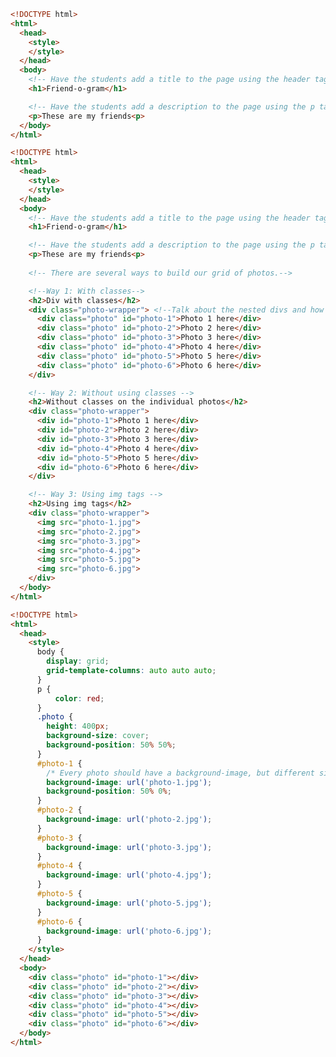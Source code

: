 <!--

 _____  ___    ___    _  _     _____  ___   _____     ___    ___    _   _  ___    ___    _____  _____  _____  ___   
(  _  )(  _`\ (  _`\ (_)(_)   (  _  )|  _`\(_   _)   (  _`\ (  _`\ ( ) ( )(  _`\ |  _`\ (  _  )(_   _)(  _  )|  _`\ 
| (_) || (_(_)| ( (_)| || |   | (_) || (_) ) | |     | ( (_)| (_(_)| `\| || (_(_)| (_) )| (_) |  | |  | ( ) || (_) )
|  _  |`\__ \ | |  _ | || |   |  _  || ,  /  | |     | |___ |  _)_ | , ` ||  _)_ | ,  / |  _  |  | |  | | | || ,  / 
| | | |( )_) || (_( )| || |   | | | || |\ \  | |     | (_, )| (_( )| |`\ || (_( )| |\ \ | | | |  | |  | (_) || |\ \ 
(_) (_)`\____)(____/'(_)(_)   (_) (_)(_) (_) (_)     (____/'(____/'(_) (_)(____/'(_) (_)(_) (_)  (_)  (_____)(_) (_)
                                                                                                                    
                                                                                                                    
http://patorjk.com/software/taag/#p=display&f=Puffy&t='Fin

Agenda:
-1. Introduce yourself 

0. House Keeping: Review how the class is structured.

1. Review how the web works
    - Class Discussion
    - Show how chrome works
    - Backend / Front End (We are only on Front End for now)
2. HTML / CSS
    - What is HTML
    - Structure of an HTML Document
    - Friend-o-Gram
3. GIT / TERMINAL
4. Hosting your website on github
5. Review Final Project Part 1 (last 5 minutes)

-->

<!-- House Keeping (25 minutes)
| | | |                    | |                 (_)            
| |_| | ___  _   _ ___  ___| | _____  ___ _ __  _ _ __   __ _ 
|  _  |/ _ \| | | / __|/ _ \ |/ / _ \/ _ \ '_ \| | '_ \ / _` |
| | | | (_) | |_| \__ \  __/   <  __/  __/ |_) | | | | | (_| |
\_| |_/\___/ \__,_|___/\___|_|\_\___|\___| .__/|_|_| |_|\__, |
                                         | |             __/ |
                                         |_|            |___/

1. Review the course structure (each week we will...)
   - ITS CRITICAL THAT YOU DO THE PRE-WORK.  
   - IN THE LIVE SESSION YOU WILL BE EXPECTED TO BE FAMILIAR WITH THE MATERIAL.  
   - THE LIVE SESSIONS BUILD ON THE PRE-WORK PRACTICE PROBLEM.

   ---- Pattern for the Course
   - Pre-Work
   - Practice Problem
   - Live Session
   - Final Project for the week

2. Feedback
    - NO GRADES
    - Feedback is critical to learning, so your work will still be reviewed.
        - Instructor Review in the live sessions
        - Peer Review in the Labs as well as in the live sessions (in a limited way)
    - You are not submitting any work in the traditional way, however, you are sharing all of your work on GitHub (lead in to #3)

3. Portfolio of Work
    - The biggest outcome is that you will produce a portfolio of work, published in GitHub.
        - For Example, at the end of the first week you will have 3 projects published (Friend-o-Gram, Quidditch, Virtual Pet)
    - The projects are important, but it's also important to show your code (recruiters, potential employers)

3. Participation / Communication (How we will use Zoom)
    - I want you to talk in the live session.
    - At any time, you can unmute your microphone and ask a question.
    - I am also monitoring the chat, and I will answer any questions you post their as well.
    - Please use the chat in zoom for the live session.
    - Asking questions outside of class
        1. Use the weekly slack channel (show them slack at this point)
            - Posting your question in slack is best as you are likely not the only student with the question.
            - Get answers faster: I will answer questions in slack before answering them in email.
        2. You can still send me an email, I will answer, but it may be delayed a bit.
-->

<!--How the Web Works (5 -10 minutes)

1. Discussion: 
    Recall the video that you watched.  What surprised you about how the web works?
    - Wow, what great answers!
    - Get them to explain to you servers and clients (backend - front end)
        - Servers host HTML files
        - Browsers request and render HTML files
2. How Chrome Works
 _____ _
/  __ \ |                             
| /  \/ |__  _ __ ___  _ __ ___   ___ 
| |   | '_ \| '__/ _ \| '_ ` _ \ / _ \
| \__/\ | | | | | (_) | | | | | |  __/
 \____/_| |_|_|  \___/|_| |_| |_|\___|
    - Show going to www.craigslist.com. Click "View Source"
    - Explain that the code is running in your browser
    - Open Chrome dev tooling + inspect element
    - change a headline to something funny
    - explain that you are not changing the website for everyone, but just for your current browser
    - show refreshing the page and that the changes you made disappear

-->

<!-- Recap on HTML

 _   _  _____         _            _        ___    ___    ___   
( ) ( )(_   _)/'\_/`\( )          ( )      (  _`\ (  _`\ (  _`\ 
| |_| |  | |  |     || |        __| |__    | ( (_)| (_(_)| (_(_)
|  _  |  | |  | (_) || |  _    (__   __)   | |  _ `\__ \ `\__ \ 
| | | |  | |  | | | || |_( )      | |      | (_( )( )_) |( )_) |
(_) (_)  (_)  (_) (_)(____/'      (_)      (____/'`\____)`\____)
                                                                
                                                                
1. Now we are going to code together.  
2. Open Visual Studio Code.
3. Brief review of VsCode
4. Build Friend-o-gram together from scratch
-->

<!-- Build the skeleton HTML structure
1. Discuss each part of this structure with the class, ask lots of questions
    - Example: Why is <head> important? <-- this is great!>
    - Why do we open and close our tags?
    - Run this in your browser - why don't we see anything?
    - Compare this to the craigslist example

    - Discuss some vscode features (type ahead, syntax color, etc)

    Use basic HTML tags:
        <h1>
        <p>
-->
```html
<!DOCTYPE html>
<html>
  <head>
    <style>
    </style>
  </head>
  <body>
    <!-- Have the students add a title to the page using the header tags-->
    <h1>Friend-o-gram</h1>

    <!-- Have the students add a description to the page using the p tags-->
    <p>These are my friends<p>
  </body>
</html>
```

<!-- Host our page on github 
 ___       _    _   _         _     
(  _`\  _ ( )_ ( ) ( )       ( )    
| ( (_)(_)| ,_)| |_| | _   _ | |_   
| |___ | || |  |  _  |( ) ( )| '_`\ 
| (_, )| || |_ | | | || (_) || |_) )
(____/'(_)`\__)(_) (_)`\___/'(_,__/

0. Quickly Describe what github is in your own words
    - mention it's free
    - the nature of open source and software
1. Open the command line 
    - Mac People: Use Terminal
    - Windows People: Use Git Bash
2. Use "cd" to navigate to your directory
3. git init
4. git add index.html
5. git commit -m "Initial Commit"
6. You have created your local git repo, let's host it in Github
7. Go to Github.com, create a new project called friend-o-gram
8. Follow the instructions for "or push an existing repository from the command line"
    1. git remote add origin https://github.com/<your username>/<your repo name>.git
    2. git branch -M main
    3. git push -u origin main
9. congrats/WOW/Cool/Nice - Refresh the repo to see that your files are there!   
10.  Host it on github pages (talk about servers again) 
    1. Settings->GitHub Pages, select main branch (use root)
    2. Your site is published! 
    3. https://<username>.github.io/<reponame>/
11.  Note the custom domain field, if you want to buy yourname.com you can connect it up!
-->


<!-- Fully build out friend-o-gram

 ___                              _                                                   
(  _`\       _                   ( )                                                  
| (_(_)_ __ (_)   __    ___     _| | ______   _   ______   __   _ __   _ _   ___ ___  
|  _) ( '__)| | /'__`\/' _ `\ /'_` |(______)/'_`\(______)/'_ `\( '__)/'_` )/' _ ` _ `\
| |   | |   | |(  ___/| ( ) |( (_| |       ( (_) )      ( (_) || |  ( (_| || ( ) ( ) |
(_)   (_)   (_)`\____)(_) (_)`\__,_)       `\___/'      `\__  |(_)  `\__,_)(_) (_) (_)
                                                        ( )_) |                       
                                                         \___/'                       

2. Teach DIVs, class, id, img tag

Use inspect element to review the structure and talk about.
-->
```html
<!DOCTYPE html>
<html>
  <head>
    <style>
    </style>
  </head>
  <body>
    <!-- Have the students add a title to the page using the header tags-->
    <h1>Friend-o-gram</h1> 

    <!-- Have the students add a description to the page using the p tags-->
    <p>These are my friends<p>
    
    <!-- There are several ways to build our grid of photos.-->

    <!--Way 1: With classes-->
    <h2>Div with classes</h2>
    <div class="photo-wrapper"> <!--Talk about the nested divs and how this works-->
      <div class="photo" id="photo-1">Photo 1 here</div>
      <div class="photo" id="photo-2">Photo 2 here</div>
      <div class="photo" id="photo-3">Photo 3 here</div>
      <div class="photo" id="photo-4">Photo 4 here</div>
      <div class="photo" id="photo-5">Photo 5 here</div>
      <div class="photo" id="photo-6">Photo 6 here</div>
    </div>

    <!-- Way 2: Without using classes -->
    <h2>Without classes on the individual photos</h2>
    <div class="photo-wrapper">
      <div id="photo-1">Photo 1 here</div>
      <div id="photo-2">Photo 2 here</div>
      <div id="photo-3">Photo 3 here</div>
      <div id="photo-4">Photo 4 here</div>
      <div id="photo-5">Photo 5 here</div>
      <div id="photo-6">Photo 6 here</div>
    </div>

    <!-- Way 3: Using img tags -->
    <h2>Using img tags</h2>
    <div class="photo-wrapper">
      <img src="photo-1.jpg">
      <img src="photo-2.jpg">
      <img src="photo-3.jpg">
      <img src="photo-4.jpg">
      <img src="photo-5.jpg">
      <img src="photo-6.jpg">
    </div>
  </body>
</html>
```


<!-- Update your project on github - You can do this throughout the class at key milestones.  
 _   _  ___    ___    _____  _____  ___       ___    _  _____  _   _  _   _  ___   
( ) ( )(  _`\ (  _`\ (  _  )(_   _)(  _`\    (  _`\ (_)(_   _)( ) ( )( ) ( )(  _`\ 
| | | || |_) )| | ) || (_) |  | |  | (_(_)   | ( (_)| |  | |  | |_| || | | || (_) )
| | | || ,__/'| | | )|  _  |  | |  |  _)_    | |___ | |  | |  |  _  || | | ||  _ <'
| (_) || |    | |_) || | | |  | |  | (_( )   | (_, )| |  | |  | | | || (_) || (_) )
(_____)(_)    (____/'(_) (_)  (_)  (____/'   (____/'(_)  (_)  (_) (_)(_____)(____/'
                                                                                   
                                                                                                                                                     
1. git add -A
2. git commit -m "message"
3. git push
4. Go to github.com / your github site and refresh.


<!-- 
 ___    _  _   _  _____  _         ___    _    _  _____         ___    _      ___   
(  _`\ (_)( ) ( )(  _  )( )       (  _`\ ( )  ( )(  _  )/'\_/`\(  _`\ ( )    (  _`\ 
| (_(_)| || `\| || (_) || |       | (_(_)`\`\/'/'| (_) ||     || |_) )| |    | (_(_)
|  _)  | || , ` ||  _  || |  _    |  _)_   >  <  |  _  || (_) || ,__/'| |  _ |  _)_ 
| |    | || |`\ || | | || |_( )   | (_( ) /'/\`\ | | | || | | || |    | |_( )| (_( )
(_)    (_)(_) (_)(_) (_)(____/'   (____/'(_)  (_)(_) (_)(_) (_)(_)    (____/'(____/'
                                                                                    
                                                                                    
EXAMPLE of fully build out friend-o-gram -->
```html
<!DOCTYPE html>
<html>
  <head>
    <style>
      body {
        display: grid;
        grid-template-columns: auto auto auto;
      }
      p {
          color: red;
      }
      .photo {
        height: 400px;
        background-size: cover;
        background-position: 50% 50%;
      }
      #photo-1 {
        /* Every photo should have a background-image, but different size/shape photos may need other attributes */
        background-image: url('photo-1.jpg');
        background-position: 50% 0%;
      }
      #photo-2 {
        background-image: url('photo-2.jpg');
      }
      #photo-3 {
        background-image: url('photo-3.jpg');
      }
      #photo-4 {
        background-image: url('photo-4.jpg');
      }
      #photo-5 {
        background-image: url('photo-5.jpg');
      }
      #photo-6 {
        background-image: url('photo-6.jpg');
      }
    </style>
  </head>
  <body>
    <div class="photo" id="photo-1"></div>
    <div class="photo" id="photo-2"></div>
    <div class="photo" id="photo-3"></div>
    <div class="photo" id="photo-4"></div>
    <div class="photo" id="photo-5"></div>
    <div class="photo" id="photo-6"></div>
  </body>
</html>
```